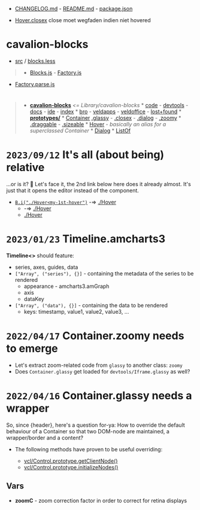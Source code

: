 * [CHANGELOG.md]() - [README.md]() - [package.json]()

> 
* [Hover.closex](src/cavalion-blocks/:.js) close moet wegfaden indien niet hovered

# cavalion-blocks

* [src](:/) / [blocks.less](src/:)

> * [Blocks.js](src/:) - [Factory.js](src/:)
* [Factory.parse.js](src/:)

# 

> * **[cavalion-blocks](src/:/)** _<= Library/cavalion-blocks_
	* [code](src/cavalion-blocks/:/) - [devtools](src/cavalion-blocks/:/) - [docs](src/cavalion-blocks/:/) - [ide](src/cavalion-blocks/:/) - [index](src/cavalion-blocks/:/)
	* [bro](src/cavalion-blocks/:/) - [veldapps](src/cavalion-blocks/:/) - [veldoffice](src/cavalion-blocks/:/) - [lost+found](src/cavalion-blocks/:/)
	* **[prototypes/](src/:)**
		* [Container](src/prototypes/:.js) [.glassy](src/prototypes/Container:.js) - [.closex](src/prototypes/Container:.js) - [.dialog](src/prototypes/Container:.js) - [.zoomy](src/prototypes/Container:.js)
			* [.draggable](src/prototypes/Container:.js) - [.sizeable](src/prototypes/Container:.js)
		* [Hover](src/prototypes/:.js) - _basically an alias for a superclassed Container_
		* [Dialog](src/prototypes/:.js) 
		* [ListOf](src/prototypes/:.js)

# `2023/09/12` It's all (about being) relative

...or is it? 🤔 Let's face it, the 2nd link below here does it already almost. It's just that it opens the editor instead of the component.

* [`B.i("./Hover<my-1st-hover")`](`!`) -=> [./Hover<my-1st-hover>]([!])
	* -=> [./Hover<my-1st-hover>](<[!]>)
	* [./Hover]([!])

# `2023/01/23` Timeline.amcharts3

**Timeline<>** should feature:

* series, axes, guides, data
* `["Array", ("series"), {}]` - containing the metadata of the series to be rendered
	* appearance - amcharts3.amGraph
	* axis
	* dataKey
* `["Array", ("data"), {}]` - containing the data to be rendered
	* keys: timestamp, value1, value2, value3, ...

# `2022/04/17` Container.zoomy needs to emerge

* Let's extract zoom-related code from `glassy` to another class: `zoomy`
* Does `Container.glassy` get loaded for `devtools/Iframe.glassy` as well?

# `2022/04/16` Container.glassy needs a wrapper

So, since {header}, here's a question for-ya: How to override the default behaviour of a Container so that two DOM-node are maintained, a wrapper/border and a content?

* The following methods have proven to be useful overriding:

	* [vcl/Control.prototype.getClientNode()](lib:)
	* [vcl/Control.prototype.initializeNodes()](lib:)

## Vars

* **zoomC** - zoom correction factor in order to correct for retina displays
